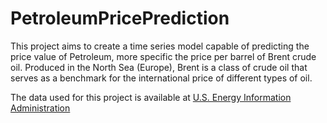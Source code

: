 # PetroleumPricePrediction
This project aims to create a time series model capable of predicting the price value of Petroleum, more specific the price per barrel of Brent crude oil. Produced in the North Sea (Europe), Brent is a class of crude oil that serves as a benchmark for the international price of different types of oil.

The data used for this project is available at [U.S. Energy Information Administration](https://www.eia.gov/)
